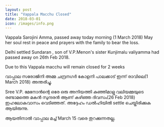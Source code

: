 ```yaml
---
layout: post
title: "Vappala Macchu Closed"
date: 2018-03-01
icon: /images/info.png
---
```



Vappala Sarojini Amma, passed away today morning (1 March 2018) May her soul rest in peace and prayers with the family to bear the loss.

Delhi settled Sundaran , son of V.P.Menon's sister Kunjimalu valiyamma had passed away on 26th Feb 2018.

Due to this Vappala macchu will remain closed for 2 weeks

വാപ്പാല സരോജിനി അമ്മ ചന്ദ്രനഗർ കോളനി പാലക്കാട്‌ ഇന്ന് രാവിലെ(1 March 2018)  അന്തരിച്ചു.

Sree V.P. മേനോൻന്റെ ഒരേ ഒരു അനിയത്തി കുഞ്ഞിമാളു വലിയമ്മയുടെ രണ്ടാമത്തെ മകൻ സുന്ദരൻ ആണ് കഴിഞ്ഞ ദിവസം(26 Feb 2018) ഇഹലോകവാസം വെടിഞ്ഞത്.  അദ്ദേഹം ഡൽഹിയിൽ settle ചെയ്തിരിക്കുക ആയിരുന്നു.

ആയതിനാൽ വാപ്പാല മച്ച്  March 15 വരെ  തുറക്കുന്നതല്ല.

